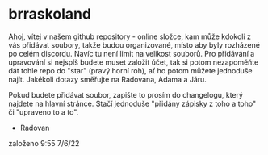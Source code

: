 # brraskoland
Ahoj,
vítej v našem github repository - online složce, kam může kdokoli z vás přidávat soubory, takže budou organizované, místo aby byly rozházené po celém discordu. Navíc tu není limit na velikost souborů. Pro přidávání a upravování si nejspíš budete muset založit účet, tak si potom nezapoměňte dát tohle repo do "star" (pravý horní roh), ať ho potom můžete jednoduše najít. Jakékoli dotazy směřujte na Radovana, Adama a Járu.

Pokud budete přidávat soubor, zapište to prosím do changelogu, který najdete na hlavní stránce. Stačí jednoduše "přidány zápisky z toho a toho" či "upraveno to a to".

- Radovan

založeno 9:55 7/6/22
